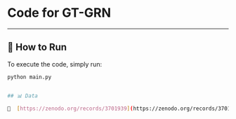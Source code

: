 # Code for GT-GRN 


---

## 🚀 How to Run

To execute the code, simply run:

```bash
python main.py


## 📊 Data

🔗  [https://zenodo.org/records/3701939](https://zenodo.org/records/3701939)

